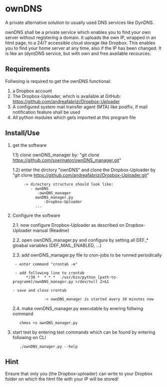 # ownDNS
A private alternative solution to usually used DNS services like DynDNS.

ownDNS shall be a private service which enables you to find your own server without registering a domain. It uploads the own IP, wrapped in an html page, to a 24/7 accessible cloud storage like Dropbox. This enables you to find your home server at any time, also if the IP has been changed. It is like an (dyn)DNS service, but with own and free available recources. 

## Requirements

Follwoing is required to get the ownDNS functional:
1) a Dropbox account
2) The Dropbox-Uploader, which is available at GitHub: https://github.com/andreafabrizi/Dropbox-Uploader
3) A configured system mail transfer agent (MTA) like postfix, if mail notification feature shall be used
4) All python modules which gets imported at this program file 

## Install/Use

1) get the software
   
   1.1) clone ownDNS_manager by: "git clone https://github.com/soerinator/ownDNS_manager.git"
   
   1.2) enter the dirctory "ownDNS" and clone the Dropbox-Uploader by "git clone https://github.com/andreafabrizi/Dropbox-Uploader.git"
	   
	        -> directory structure should look like:
	           - ownDNS
	              -ownDNS_manager
                 ownDNS_manager.py
		             -Dropbox-Uploader
                 ...
	
2. Configure the software

   2.1. now configure Dropbox-Uploader as described on Dropbox-Uploader manual (Readme)

   2.2. open ownDNS_manager.py and configure by setting all DEF_* gloabal variables (DEF_MAIL_ENABLED, ...)

   2.3. add ownDNS_manager.py file to cron-jobs to be runned periodically

        - enter command "crontab -e"

        - add following line to crontab
             */30 *  * * *   /usr/bin/python [path-to-programm]/ownDNS_manager.py >/dev/null 2>&1

       - save and close crontab
        
		  		     -> ownDNS_manager is started avery 30 minutes now
		 
   2.4. make ownDNS_manager.py executable by enering follwing command
			       
          chmos +x ownDNS_manager.py

3. start test by entering test commands which can be found by entering following on CLI
		        
          ./ownDNS_manager.py --help

## Hint
Ensure that only you (the Dropbox-uploader) can write to your Dropbox folder on which the html file with your IP will be stored! 
